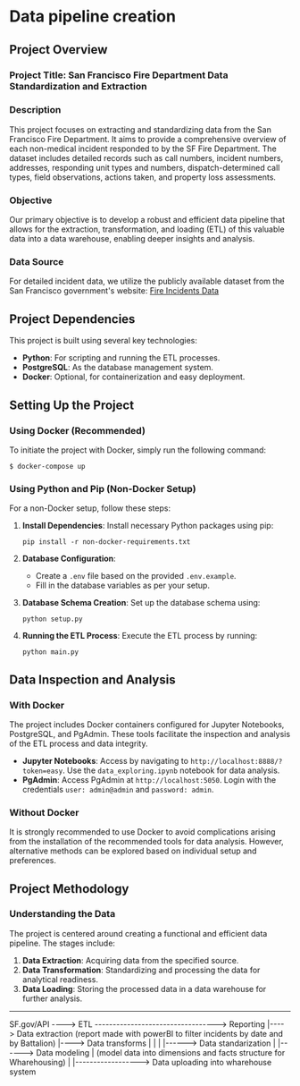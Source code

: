 # Data pipeline creation

## Project Overview

### Project Title: San Francisco Fire Department Data Standardization and Extraction

### Description
This project focuses on extracting and standardizing data from the San Francisco Fire Department. It aims to provide a comprehensive overview of each non-medical incident responded to by the SF Fire Department. The dataset includes detailed records such as call numbers, incident numbers, addresses, responding unit types and numbers, dispatch-determined call types, field observations, actions taken, and property loss assessments.

### Objective
Our primary objective is to develop a robust and efficient data pipeline that allows for the extraction, transformation, and loading (ETL) of this valuable data into a data warehouse, enabling deeper insights and analysis.

### Data Source
For detailed incident data, we utilize the publicly available dataset from the San Francisco government's website: [Fire Incidents Data](https://data.sfgov.org/Public-Safety/Fire-Incidents/wr8u-xric/about_data)

## Project Dependencies
This project is built using several key technologies:
- **Python**: For scripting and running the ETL processes.
- **PostgreSQL**: As the database management system.
- **Docker**: Optional, for containerization and easy deployment.

## Setting Up the Project

### Using Docker (Recommended)
To initiate the project with Docker, simply run the following command:
```
$ docker-compose up
```

### Using Python and Pip (Non-Docker Setup)
For a non-Docker setup, follow these steps:

1. **Install Dependencies**:
   Install necessary Python packages using pip:
   ```
   pip install -r non-docker-requirements.txt
   ```

2. **Database Configuration**:
   - Create a `.env` file based on the provided `.env.example`.
   - Fill in the database variables as per your setup.

3. **Database Schema Creation**:
   Set up the database schema using:
   ```
   python setup.py
   ```

4. **Running the ETL Process**:
   Execute the ETL process by running:
   ```
   python main.py
   ```

## Data Inspection and Analysis

### With Docker
The project includes Docker containers configured for Jupyter Notebooks, PostgreSQL, and PgAdmin. These tools facilitate the inspection and analysis of the ETL process and data integrity.

- **Jupyter Notebooks**: Access by navigating to `http://localhost:8888/?token=easy`. Use the `data_exploring.ipynb` notebook for data analysis.
- **PgAdmin**: Access PgAdmin at `http://localhost:5050`. Login with the credentials `user: admin@admin` and `password: admin`.

### Without Docker
It is strongly recommended to use Docker to avoid complications arising from the installation of the recommended tools for data analysis. However, alternative methods can be explored based on individual setup and preferences.

## Project Methodology

### Understanding the Data
The project is centered around creating a functional and efficient data pipeline. The stages include:

1. **Data Extraction**: Acquiring data from the specified source.
2. **Data Transformation**: Standardizing and processing the data for analytical readiness.
3. **Data Loading**: Storing the processed data in a data warehouse for further analysis.

---

SF.gov/API ----> ETL ----------------------------------> Reporting
                    |----> Data extraction                  (report made with powerBI to filter incidents by date and by Battalion)
                    |----> Data transforms
                    |           |
                    |           |------> Data standarization
                    |           |------> Data modeling
                    |                       (model data into dimensions and facts structure for Wharehousing)
                    |
                    |------------------> Data uploading into wharehouse system
